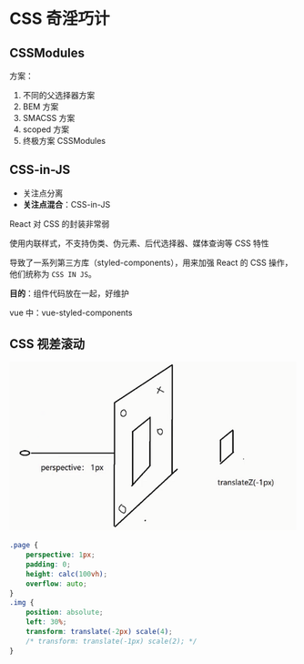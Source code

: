 # CSS 奇淫巧计

## CSSModules

方案：

1. 不同的父选择器方案
2. BEM 方案
3. SMACSS 方案
4. scoped 方案
5. 终极方案 CSSModules

## CSS-in-JS

- 关注点分离
- **关注点混合**：CSS-in-JS

React 对 CSS 的封装非常弱

使用内联样式，不支持伪类、伪元素、后代选择器、媒体查询等 CSS 特性

导致了一系列第三方库（styled-components），用来加强 React 的 CSS 操作，他们统称为 `CSS IN JS`。

**目的**：组件代码放在一起，好维护

vue 中：vue-styled-components

## CSS 视差滚动

![css-sc.PNG](./img/css-sc.PNG)

```css
.page {
    perspective: 1px;
    padding: 0;
    height: calc(100vh);
    overflow: auto;
}
.img {
    position: absolute;
    left: 30%;
    transform: translate(-2px) scale(4);
    /* transform: translate(-1px) scale(2); */
}
```
